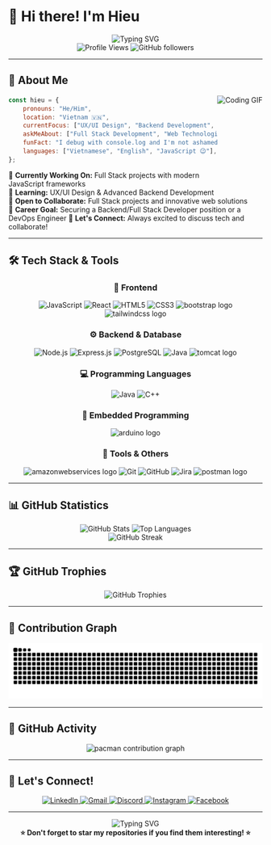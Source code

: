 # 👋 Hi there! I'm Hieu

<div align="center">
  <img src="https://readme-typing-svg.herokuapp.com?font=Fira+Code&weight=600&size=28&duration=3000&pause=1000&color=6C63FF&center=true&vCenter=true&width=600&lines=IT+Enthusiast+from+Vietnam+%F0%9F%87%BB%F0%9F%87%B3;Full+Stack+Developer;Backend+%26+Frontend+Explorer;Always+Learning+New+Things!" alt="Typing SVG" />
</div>

<div align="center">
  <img src="https://komarev.com/ghpvc/?username=hieudepoet&color=6C63FF&style=flat-square&label=Profile+Views" alt="Profile Views" />
  <img src="https://img.shields.io/github/followers/hieudepoet?style=flat-square&color=6C63FF&labelColor=1a1a1a" alt="GitHub followers" />
</div>

---

## 🚀 About Me

<img align="right" height="200" src="https://i.imgflip.com/9yo2wz.gif" alt="Coding GIF" />

```javascript
const hieu = {
    pronouns: "He/Him",
    location: "Vietnam 🇻🇳",
    currentFocus: ["UX/UI Design", "Backend Development", "JavaScript"],
    askMeAbout: ["Full Stack Development", "Web Technologies", "Problem Solving"],
    funFact: "I debug with console.log and I'm not ashamed! 😄",
    languages: ["Vietnamese", "English", "JavaScript 😉"],
};
```

🔭 **Currently Working On:** Full Stack projects with modern JavaScript frameworks  
🌱 **Learning:** UX/UI Design & Advanced Backend Development  
👯 **Open to Collaborate:** Full Stack projects and innovative web solutions  
🎯 **Career Goal:** Securing a Backend/Full Stack Developer position or a DevOps Engineer
💬 **Let's Connect:** Always excited to discuss tech and collaborate!

---

## 🛠️ Tech Stack & Tools

<div align="center">

### 🎨 Frontend
<img src="https://img.shields.io/badge/JavaScript-F7DF1E?style=for-the-badge&logo=javascript&logoColor=black" alt="JavaScript" />
<img src="https://img.shields.io/badge/React-20232A?style=for-the-badge&logo=react&logoColor=61DAFB" alt="React" />
<img src="https://img.shields.io/badge/HTML5-E34F26?style=for-the-badge&logo=html5&logoColor=white" alt="HTML5" />
<img src="https://img.shields.io/badge/CSS3-1572B6?style=for-the-badge&logo=css3&logoColor=white" alt="CSS3" />
<img src="https://img.shields.io/badge/Bootstrap-7952B3?logo=bootstrap&logoColor=white&style=for-the-badge" alt="bootstrap logo"  />
<img src="https://img.shields.io/badge/Tailwind CSS-06B6D4?logo=tailwindcss&logoColor=black&style=for-the-badge" alt="tailwindcss logo"  />


### ⚙️ Backend & Database
<img src="https://img.shields.io/badge/Node.js-43853D?style=for-the-badge&logo=node.js&logoColor=white" alt="Node.js" />
<img src="https://img.shields.io/badge/Express.js-404D59?style=for-the-badge&logo=express&logoColor=white" alt="Express.js" />
<img src="https://img.shields.io/badge/PostgreSQL-316192?style=for-the-badge&logo=postgresql&logoColor=white" alt="PostgreSQL" />
<img src="https://img.shields.io/badge/Java-ED8B00?style=for-the-badge&logo=openjdk&logoColor=white" alt="Java" />
<img src="https://img.shields.io/badge/Apache Tomcat-F8DC75?logo=apachetomcat&logoColor=black&style=for-the-badge" alt="tomcat logo"  />


### 💻 Programming Languages
<img src="https://img.shields.io/badge/Java-ED8B00?style=for-the-badge&logo=openjdk&logoColor=white" alt="Java" />
<img src="https://img.shields.io/badge/C++-00599C?style=for-the-badge&logo=c%2B%2B&logoColor=white" alt="C++" />

### 🤖 Embedded Programming
<img src="https://img.shields.io/badge/Arduino-00979D?logo=arduino&logoColor=white&style=for-the-badge" alt="arduino logo"  />


### 🔧 Tools & Others
<img src="https://img.shields.io/badge/Amazon AWS-232F3E?logo=amazonwebservices&logoColor=FF9900&style=for-the-badge" alt="amazonwebservices logo"  />
<img src="https://img.shields.io/badge/Git-F05032?style=for-the-badge&logo=git&logoColor=white" alt="Git" />
<img src="https://img.shields.io/badge/GitHub-100000?style=for-the-badge&logo=github&logoColor=white" alt="GitHub" />
<img src="https://img.shields.io/badge/Jira-0052CC?style=for-the-badge&logo=jira&logoColor=white" alt="Jira" />
<img src="https://img.shields.io/badge/Postman-FF6C37?logo=postman&logoColor=black&style=for-the-badge" alt="postman logo"  />



</div>

---

## 📊 GitHub Statistics

<div align="center">
  <img src="https://github-readme-stats.vercel.app/api?username=hieudepoet&show_icons=true&theme=tokyonight&hide_border=true&include_all_commits=true&count_private=true" height="180" alt="GitHub Stats" />
  <img src="https://github-readme-stats.vercel.app/api/top-langs/?username=hieudepoet&layout=compact&theme=tokyonight&hide_border=true&langs_count=8" height="180" alt="Top Languages" />
</div>

<div align="center">
  <img src="https://github-readme-streak-stats.herokuapp.com/?user=hieudepoet&theme=tokyonight&hide_border=true" alt="GitHub Streak" />
</div>

---

## 🏆 GitHub Trophies

<div align="center">
  <img src="https://github-profile-trophy.vercel.app/?username=hieudepoet&theme=tokyonight&no-frame=true&column=7&margin-w=15&margin-h=15" alt="GitHub Trophies" />
</div>

---

## 🐍 Contribution Graph

<div align="center">
  <img src="https://raw.githubusercontent.com/hieudepoet/hieudepoet/output/snake.svg" alt="Snake animation" />
</div>

---

## 🌟 GitHub Activity

<div align="center">
  <picture>
    <source media="(prefers-color-scheme: dark)" srcset="https://raw.githubusercontent.com/hieudepoet/hieudepoet/output/pacman-contribution-graph-dark.svg">
    <source media="(prefers-color-scheme: light)" srcset="https://raw.githubusercontent.com/hieudepoet/hieudepoet/output/pacman-contribution-graph.svg">
    <img alt="pacman contribution graph" src="https://raw.githubusercontent.com/hieudepoet/hieudepoet/output/pacman-contribution-graph.svg">
  </picture>
</div>

---

## 🤝 Let's Connect!

<div align="center">
  <a href="https://linkedin.com/in/hieudepoet" target="_blank">
    <img src="https://img.shields.io/badge/LinkedIn-0077B5?style=for-the-badge&logo=linkedin&logoColor=white" alt="LinkedIn" />
  </a>
  <a href="mailto:dinhviethieu2910@gmail.com" target="_blank">
    <img src="https://img.shields.io/badge/Gmail-D14836?style=for-the-badge&logo=gmail&logoColor=white" alt="Gmail" />
  </a>
  <a href="https://discord.com/users/hieubigboobs" target="_blank">
    <img src="https://img.shields.io/badge/Discord-7289DA?style=for-the-badge&logo=discord&logoColor=white" alt="Discord" />
  </a>
  <a href="https://instagram.com/hieu._.depoet" target="_blank">
    <img src="https://img.shields.io/badge/Instagram-E4405F?style=for-the-badge&logo=instagram&logoColor=white" alt="Instagram" />
  </a>
  <a href="https://facebook.com/hieudepoet" target="_blank">
    <img src="https://img.shields.io/badge/Facebook-1877F2?style=for-the-badge&logo=facebook&logoColor=white" alt="Facebook" />
  </a>
</div>

---

<div align="center">
  <img src="https://readme-typing-svg.herokuapp.com?font=Fira+Code&weight=400&size=20&duration=3000&pause=1000&color=6C63FF&center=true&vCenter=true&width=600&lines=Thanks+for+visiting+my+profile!+%F0%9F%98%84;Let's+build+something+amazing+together!+%F0%9F%9A%80;Happy+coding!+%F0%9F%92%BB" alt="Typing SVG" />
</div>

<div align="center">
  <b>⭐ Don't forget to star my repositories if you find them interesting! ⭐</b>
</div>
